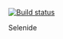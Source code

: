 [![Build status](https://ci.appveyor.com/api/projects/status/hcc9kvnt4rcq5yib?svg=true)](https://ci.appveyor.com/project/SvetlanaSvetina/deliverycard)

Selenide
